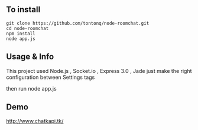 ## To install

    git clone https://github.com/tontonq/node-roomchat.git
    cd node-roomchat
    npm install
    node app.js

## Usage & Info

This project used Node.js , Socket.io , Express 3.0 , Jade
just make the right configuration  between Settings tags

then run
    node app.js

## Demo

http://www.chatkapi.tk/